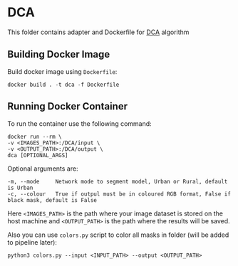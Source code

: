 # DCA
This folder contains adapter and Dockerfile for [DCA](https://github.com/Luffy03/DCA) algorithm

## Building Docker Image
Build docker image using `Dockerfile`:
```
docker build . -t dca -f Dockerfile
```

## Running Docker Container
To run the container use the following command:
```
docker run --rm \
-v <IMAGES_PATH>:/DCA/input \
-v <OUTPUT_PATH>:/DCA/output \
dca [OPTIONAL_ARGS]
```

Optional arguments are:
```
-m, --mode     Network mode to segment model, Urban or Rural, default is Urban
-c, --colour   True if outpul must be in coloured RGB format, False if black mask, default is False
```

Here `<IMAGES_PATH>` is the path where your image dataset is stored on the host machine and `<OUTPUT_PATH>` is the path where the results will be saved. 

Also you can use `colors.py` script to color all masks in folder (will be added to pipeline later):
```
python3 colors.py --input <INPUT_PATH> --output <OUTPUT_PATH>
```
